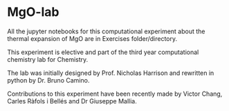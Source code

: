 # MgO-lab

All the jupyter notebooks for this computational experiment
about the thermal expansion of MgO
are in Exercises folder/directory.

This experiment is elective and  part of the third year computational chemistry lab for Chemistry.

The lab was initially designed by Prof. Nicholas Harrison and rewritten in python by Dr. Bruno Camino.

Contributions to this experiment have been recently made by Victor Chang, Carles Ràfols i Bellés and Dr Giuseppe Mallia.
